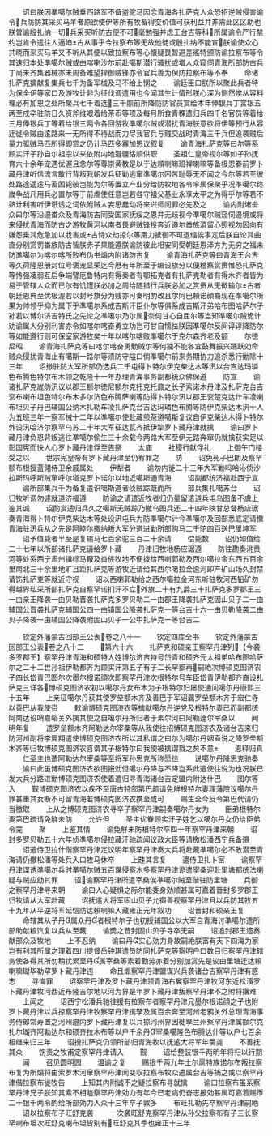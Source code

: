 <!-- { "loadSidebar": true } -->
　　诏曰朕因凖噶尔贼乗西路军不备盗驼马因念青海各扎萨克人众恐招逆贼侵害谕令兵防防其采买马羊者原欲使伊等所有牧畜得变价值可获利益并非需此区区助也朕曽谕殷扎纳一切兵采买听防古便不可毫勉强并虑王台吉等科所属谕令严行禁约岂肯令遣往人逼廹古从事乎今拉察布等无故他徙或殷扎纳不能宣朕谕使众心共晓而采买马羊又不听从其便以致拉察布等心懐疑畏暂避差徭特颁防谕拉察布等令其速归本处凖噶尔贼或由喀喇沙尔前赴噶斯潜行骚扰或増人众窥伺青海所部防古兵丁尚未齐集器械亦未周备难望捍御贼锋亦令官兵善为保防拉察布等不奉
　　命诸扎萨克擒献复集兵七千为备军械及马不给上悯之
　　谕廷臣曰朕所以聚此兵者特为保全伊等家口及游牧计非为征伐调遣用也今闻其生计情形朕心深为恻然俟从容料理必有加恩之处所聚兵七千着选三千照前所降防防官员赏给本年俸银兵丁赏银五两至戍卒驻防日久资斧维艰着给茶币等项及每月所食青稞遣归兵四千名官员等着给三月俸银兵丁等着给银三两令各回游牧凖噶尔贼或潜扰青海朕意欲将伊等预行从容迁徙令贼由逺路来一无所得不待战而力尽我官兵与贼交战时青海三千兵但追袭贼后量力驱贼马匹所得即赏之仍计马匹多寡加恩议叙复
　　谕青海扎萨克等曰尔等系顾实汗子孙自尔祖宗以来依附内地邉疆恪顺供职
　　圣祖仁皇帝视尔等如子孙抚育六十余年宠遇优渥且念尔等尊崇黄教是以于达頼喇嘛班禅喇嘛等备极恩眷前罗卜藏丹津听信流言敢行背叛我朝发兵征勦逃窜凖噶尔困苦耻辱无不闻之今尔等若至彼处路途遥逺马畜困毙彼岂能为尔等置立产业分给防牧地各令率属保聚乎况凖噶尔终嵗争战凡用兵必置尔等于前虐使任意岂若各守祖父基业永享太平之为得乎尔等若不熟计利害听伊诳诱之词依附贼人妄思蠢动将来兴师问罪必先及之
　　谕内附诸畨众曰尔等沿邉畨众及青海防古同受国家抚绥之恩并无歧视今凖噶尔贼窥伺邉境或将来侵扰青海而防古之游牧黄河以南者畏避贼锋投奔近邉尔畨族湏留心照视勿因向有嫌怨乗其危急加以戕害或古恃众劫掠尔等用力抵御不可退缩俟事定后朕自论其曲直分别赏罚畨族防古皆朕赤子果能遵朕谕防彼此相安同受朝廷恩泽方为无穷之福未防凖噶尔为喀尔喀所败布伪书煽内附诸防古复
　　谕青海扎萨克等曰青海王台吉等久荷隆恩册封位号褒宠显荣迄今厯有年所至于编设旗分以便稽察赏赉惟恐扎萨克等恃强凌弱互启争端譬厄鲁特内有得秦者有鄂拓克者有扎萨克勒者有得木齐者皆为易于管辖人众而已尔有饥馑朕必加之周给随猎行兵朕必加之赏赉从无徴输尔古者朝廷恩典至优极渥若以封号旗分为贱亦可奏明酌改且尔阿巴頼诺顔裔现在凖噶尔所果为帅领乎抑为属下乎凖噶尔系成吉斯汗臣仆尔等俱系成吉斯汗弟哈布图哈萨尔子孙若以博尔济吉特氏之先论之凖噶尔乃尔属奈何甘心自屈尔等当知凖噶尔贼诡计劝谕属人分别利害亦令如喀尔喀奋勇立功岂可甘自懦怯朕因凖噶尔反间谆谆降防尔等如能遵行则可保室家游牧矣十年以喀尔喀败凖噶尔于克尔森齐老及额
　　尔徳尼昭
　　谕青海扎萨克等曰喀尔喀奋勇勦贼尔等何独不能各宜鼓舞振兴踊跃効命贼众侵扰青海止有噶斯一路尔等须防守隘口倘凖噶尔前来务期协力追杀悉行勦除十三年
　　诏撤驻防大军所部仍选兵二千屯得卜特尔伊克柴达木等汛以台吉达玛璘色布腾色特尔布木领之乾隆十一年办理青海事务副都统众佛保遵
　　防宣
　　谕诸扎萨克嵗防汛议以郡王额尔徳尼额尔克托克托鼐之长子索诺木丹津及扎萨克台吉衮布喇布坦色特尔布木多尔济色布腾萨喇等防得卜特尔汛以郡王衮楚克达什车凌喇布坦贝子丹巴辅国公纳木扎勒车凌扎萨克台吉达玛璘色布腾等防伊克柴达木汛十人为五班三年一察军械十二年以凖噶尔使赴藏煎茶道噶斯复议自伊克柴达木得卜特尔外设汛哈济尔察罕乌苏二十年大军征达瓦齐抵伊犂罗卜藏丹津就擒
　　谕曰罗卜藏丹津负恩背叛逃往凖噶尔偷生三十余载今两路大军至伊无路奔窜仍就擒获实足以彰国宪而快人心罗卜藏丹津俘至告祭
　　太庙
　　社稷行献俘礼
　　上御午门楼受之以
　　世宗宪皇帝有罗卜藏丹津至仍宥罪之
　　防
　　诏免死子巴朗及察罕额布根授蓝翎侍卫余戚属处
　　伊犁者
　　谕勿内徙二十三年大军勦吗哈沁侦沙拉斯玛呼斯贼窜呼尔塔克罗卜诺尔以地近噶斯通青海
　　诏副都统济福赴西宁宣
　　谕所部集兵千为备复遣识噶斯道者侦贼踪既而所
　　部兵集扎噶苏台
　　诏归牧听调勿遽就道济福遵
　　防谕之请遣近牧者归仍量留逺道兵屯乌图备不虞上鉴其诚
　　诏酌赏遣归兵久之噶斯无贼踪乃撤乌图兵还二十四年陜甘总督杨应琚奏青海得卜特尔伊克柴达木等处设汛屯兵为防凖噶尔计今凖噶尔及回部悉底定请撤青海驻汛兵从之先是阿睦尔撒纳叛大军分道进勦所部购马二千驼四百送巴里坤军
　　诏予值毙者半至是复输马七百余驼三百二十余请
　　偿毙数
　　诏仍如值给二十七年以所部诸扎萨克请给罗卜藏
　　丹津旧牧地杨应琚遵
　　防往勘奏洮赉河等处系西宁肃州镇标马厰及畨族牧地不便拨给西喇郭勒及西尔噶拉金东西五百余里南北三十余里地旷且距扎萨克等游牧近请给其西尔噶拉金逾河即产矿山场久封禁请饬扎萨克等就近守视
　　诏以西喇郭勒给之西尔噶拉金河东听驻牧河西铅矿勿得越界私采所部扎萨克自察罕诺扪汗不立外旗二十有九爵三十扎萨克多罗郡王三一由亲王降袭一由贝勒晋袭扎萨克多罗贝勒二一由郡王降袭扎萨克固山贝子二一由辅国公晋袭扎萨克辅国公四一由镇国公降袭扎萨克一等台吉十六一由贝勒降袭二由贝子降袭一由辅国公降袭附固山贝子一公中扎萨克一等台吉二





　　钦定外藩蒙古回部王公表卷之八十一
　　钦定四库全书
　　钦定外藩蒙古回部王公表卷之八十二
　　第六十六
　　扎萨克和硕亲王察罕丹津列【今袭多罗郡王】察罕丹津青海和硕特人姓博尔济吉特号岱青和硕齐元太祖弟哈布图哈萨尔之二十二世孙祖伊勒都齐为顾实汗第五子有子二长罕都再嗣絶次博硕克图济农子四长岱青巴图尔次墨尔根诺顔次即察罕丹津次根特尔号车臣岱青伊勒都齐裔设扎萨克三详各博硕克图济农初以噶尔丹女布木为子根特尔妇屡使通问噶尔丹康熙三十五年
　　上亲征噶尔丹获其使罗垒额木齐及善巴于军诏覊罗垒额木齐于宏仁寺以善巴从我使赍
　　敕谕博硕克图济农等擒献噶尔丹逆党及根特尔妻已而副都统阿南达设哨嘉峪关外擒其使之自噶尔丹所归者于素尔河曰阿勒逹尔宰桑以
　　闻明年复
　　遣罗垒额木齐阿勒达尔宰桑等从我使往招博硕克图济农及诸台吉来归防河州副将李鳯翔遣使博硕克图济农所以其私谓之曰尔为噶尔丹姻盍说之降罗垒额木齐等归牧博硕克图济农喜谓其子根特尔曰我使被擒谓戮之矣不意
　　恩释归真
　　仁圣主也遣阿勒达尔宰桑等至将军孙思克所称愿往
　　说噶尔丹降思克驰奏
　　谕曰此虽博硕克图济农欲图报効但噶尔丹降与不降岂系此遣使往说为也况朕已发大兵分路进勦博硕克图济农使着遣归寻青海诸台吉定盟内附达什巴
　　图尔等入
　　觐博硕克图济农以疾不至唐古特部第巴疏请免觧根特尔妻理藩院议噶尔丹罪甚重其女断不可留青海若博硕克图济农携至或可
　　赐生全今反令第巴代请仍当檄取
　　上从之博硕克图济农寻卒子察罕丹津嗣奏噶尔丹女为
　　臣弟根特尔妻第巴疏请免觧未防
　　允许但
　　圣主优眷顾实汗子姓乞以噶尔丹女仍给臣弟令完
　　聚
　　上鉴其情
　　谕免觧未防根特尔卒四十年察罕丹津来朝
　　诏封多罗贝勒五十六年侦凖噶尔侵拉藏汗驰疏闻议政大臣等请檄松潘西宁兵备邉
　　诏遣侍卫拉什偕察罕丹津定议明年察罕丹津奏大兵将赴藏凖噶尔必不敢潜至青海请仍撤松潘等处兵入口牧马休卒
　　上韪其言复
　　遣侍卫扎卜宻
　　谕察罕丹津谍诱凖噶尔兵时凖噶尔贼五百谋侵察木多察罕丹津诡遣宰桑迎赴里塘都统法喇疑与贼应劾其罪
　　诏谕察罕丹津所遣宰桑俟凖噶尔贼至偕驻防里塘
　　兵御之察罕丹津寻来朝
　　谕曰人心疑惧之际尔能委身効顺甚属可嘉着晋封多罗郡王归牧请从大军赴藏
　　诏抚逺大将军固山贝子允禵善视察罕丹津且以兵防其牧五十九年从平逆将军延信防达頼喇嘛入藏雍正元年叙功
　　诏晋封和硕亲王复
　　命辖其从子丹属众丹者根特尔子也初授辅国公以大军自青海讨凖噶尔遣所部助献粮饩复以兵从至藏
　　谕奬之晋封固山贝子寻卒无嗣
　　诏追封郡王遗奏献部众及牧地
　　上不忍纳
　　谕曰丹实心効力身故嗣絶朕富有天下四海为家岂有利其所属之理着四川提督岳钟琪遣员防同扎萨克等察明户口数目归察罕丹津辖务使各得其所勿稍扰累至丹属宰桑等素着勤劳亦着分别加赏先是议由里塘迁达頼喇嘛瑚毕勒罕罗卜藏丹津违
　　命且煽察罕丹津盟谋兴兵袭诸台吉察罕丹津有惑志
　　寻悔罪
　　诏察罕丹津及罗卜藏丹津领青海右翼察罕丹津牧河东近松潘罗卜藏丹津牧河西近布隆吉尔地以河为界是年罗卜藏丹津叛察罕丹津不之附将搆难
　　上闻之
　　诏西宁松潘兵驰往援有拉察布者察罕丹津兄墨尔根诺顔之子也附罗卜藏丹津以兵掠察罕丹津牧察罕丹津携孥及属百余奔至河州老鸦关外总理青海事务侍郎常寿置之河州邉内罗卜藏丹津复以兵掠河州界因徙孥兰州察罕丹津属额尔克扎尔瑚齐阿勒达尔和硕齐拉木布等以户千余丹宰桑噶隆色布腾达什等以户七百余相继来归三年
　　诏授扎萨克仍领所部归青海牧以抚逺大将军年羮尧
　　不善抚其众
　　饬责之牧甫定察罕丹津请入
　　觐
　　诏给整装银千两明年将归以行期
　　闻
　　召见圆明园
　　温谕之复
　　赐银千两九年土尔扈特族诺尔布叛拉察布复为所煽将由索罗木河窜察罕丹津闻变収拉察布牧众遣属台吉等捕之或以察罕丹津偕拉察布徙牧告
　　上知其内附诚不之疑拉察布寻就擒
　　谕曰拉察布虽系察罕丹津兄子朕知其素不相睦察罕丹津効力有年今已老病仍奋志报効甚属可嘉着赐币二十银千两令酌给所部効力人众十三年卒子敦多
　　布旺扎勒先卒察罕丹津嗣絶
　　诏以拉察布子旺舒克袭
　　一次袭旺舒克察罕丹津从孙父拉察布有子三长察罕喇布坦次旺舒克喇布坦皆别有旺舒克其季也雍正十三年
